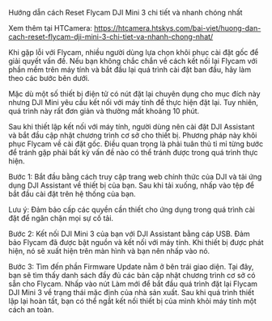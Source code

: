Hướng dẫn cách Reset Flycam DJI Mini 3 chi tiết và nhanh chóng nhất

Xem thêm tại HTCamera: https://htcamera.htskys.com/bai-viet/huong-dan-cach-reset-flycam-dji-mini-3-chi-tiet-va-nhanh-chong-nhat/

Khi gặp lỗi với Flycam, nhiều người dùng lựa chọn khôi phục cài đặt gốc để giải quyết vấn đề. Nếu bạn không chắc chắn về cách kết nối lại Flycam với phần mềm trên máy tính và bắt đầu lại quá trình cài đặt ban đầu, hãy làm theo các bước bên dưới.

Mặc dù một số thiết bị điện tử có nút đặt lại chuyên dụng cho mục đích này nhưng DJI Mini yêu cầu kết nối với máy tính để thực hiện đặt lại. Tuy nhiên, quá trình này rất đơn giản và thường mất khoảng 10 phút.

Sau khi thiết lập kết nối với máy tính, người dùng nên cài đặt DJI Assistant và bắt đầu cập nhật chương trình cơ sở cho thiết bị. Phương pháp này khôi phục Flycam về cài đặt gốc. Điều quan trọng là phải tuân thủ tỉ mỉ từng bước để tránh gặp phải bất kỳ vấn đề nào có thể tránh được trong quá trình thực hiện.

Bước 1: Bắt đầu bằng cách truy cập trang web chính thức của DJI và tải ứng dụng DJI Assistant về thiết bị của bạn. Sau khi tải xuống, nhấp vào tệp để bắt đầu cài đặt trên hệ thống của bạn.

Lưu ý: Đảm bảo cấp các quyền cần thiết cho ứng dụng trong quá trình cài đặt để ngăn chặn mọi sự cố tải.

Bước 2: Kết nối DJI Mini 3 của bạn với DJI Assistant bằng cáp USB. Đảm bảo Flycam đã được bật nguồn và kết nối với máy tính. Khi thiết bị được phát hiện, nó sẽ xuất hiện trên màn hình và bạn nên nhấp vào nó.

Bước 3: Tìm đến phần Firmware Update nằm ở bên trái giao diện. Tại đây, bạn sẽ tìm thấy danh sách đầy đủ các bản cập nhật chương trình cơ sở có sẵn cho Flycam. Nhấp vào nút Làm mới để bắt đầu quá trình đặt lại Flycam DJI Mini 3 về trạng thái mặc định của nhà sản xuất. Sau khi quá trình thiết lập lại hoàn tất, bạn có thể ngắt kết nối thiết bị của mình khỏi máy tính một cách an toàn.
